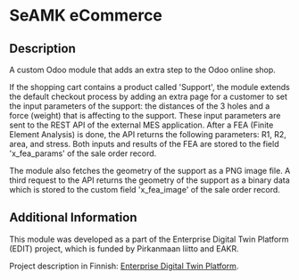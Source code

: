 # SeAMK eCommerce

## Description

A custom Odoo module that adds an extra step to the Odoo online shop.

If the shopping cart contains a product called 'Support', the module extends the default checkout process by adding an extra page for a customer to set the input parameters of the support: the distances of the 3 holes and a force (weight) that is affecting to the support. These input parameters are sent to the REST API of the external MES application. After a FEA (Finite Element Analysis) is done, the API returns the following parameters: R1, R2, area, and stress. Both inputs and results of the FEA are stored to the field 'x_fea_params' of the sale order record.

The module also fetches the geometry of the support as a PNG image file. A third request to the API returns the geometry of the support as a binary data which is stored to the custom field 'x_fea_image' of the sale order record.

## Additional Information

This module was developed as a part of the Enterprise Digital Twin Platform (EDIT) project, which is funded by Pirkanmaan liitto and EAKR.

Project description in Finnish: [Enterprise Digital Twin Platform](https://www.seamk.fi/yrityksille/tki-projektit/projektitietokanta/?RepoProject=411045).